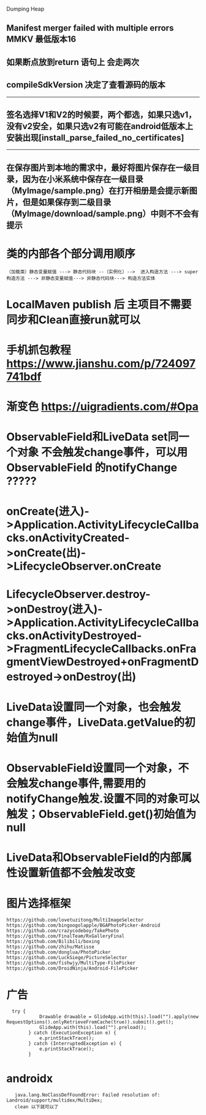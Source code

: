 <string name="leak_canary_notification_dumping">Dumping Heap</string>

## Manifest merger failed with multiple errors  MMKV 最低版本16


## 如果断点放到return 语句上 会走两次
## compileSdkVersion 决定了查看源码的版本
---
## 签名选择V1和V2的时候要，两个都选，如果只选v1，没有v2安全，如果只选v2有可能在android低版本上安装出现[install_parse_failed_no_certificates]
---
## 在保存图片到本地的需求中，最好将图片保存在一级目录，因为在小米系统中保存在一级目录   （MyImage/sample.png）在打开相册是会提示新图片，但是如果保存到二级目录              （MyImage/download/sample.png）中则不不会有提示

# 类的内部各个部分调用顺序
    （加载类）静态变量赋值 ---> 静态代码块 --（实例化）-->  进入构造方法 ---> super构造方法 ---> 非静态变量赋值---> 非静态代码块---> 构造方法实体 
# LocalMaven publish 后  主项目不需要同步和Clean直接run就可以

# 手机抓包教程 https://www.jianshu.com/p/724097741bdf

# 渐变色 https://uigradients.com/#Opa

# ObservableField和LiveData set同一个对象  不会触发change事件，可以用ObservableField 的notifyChange  ?????

# onCreate(进入)->Application.ActivityLifecycleCallbacks.onActivityCreated->onCreate(出)->LifecycleObserver.onCreate
# LifecycleObserver.destroy->onDestroy(进入)->Application.ActivityLifecycleCallbacks.onActivityDestroyed->FragmentLifecycleCallbacks.onFragmentViewDestroyed+onFragmentDestroyed->onDestroy(出)
# LiveData设置同一个对象，也会触发change事件，LiveData.getValue的初始值为null
# ObservableField设置同一个对象，不会触发change事件,需要用的notifyChange触发.设置不同的对象可以触发；ObservableField.get()初始值为null
# LiveData和ObservableField的内部属性设置新值都不会触发改变

# 图片选择框架
    https://github.com/lovetuzitong/MultiImageSelector
    https://github.com/bingoogolapple/BGAPhotoPicker-Android
    https://github.com/crazycodeboy/TakePhoto
    https://github.com/FinalTeam/RxGalleryFinal
    https://github.com/Bilibili/boxing
    https://github.com/zhihu/Matisse
    https://github.com/donglua/PhotoPicker
    https://github.com/LuckSiege/PictureSelector
    https://github.com/fishwjy/MultiType-FilePicker
    https://github.com/DroidNinja/Android-FilePicker
    
#   广告
      try {
                Drawable drawable = GlideApp.with(this).load("").apply(new RequestOptions().onlyRetrieveFromCache(true)).submit().get();
                GlideApp.with(this).load("").preload();
            } catch (ExecutionException e) {
                e.printStackTrace();
            } catch (InterruptedException e) {
                e.printStackTrace();
            }
            
            
# androidx
       java.lang.NoClassDefFoundError: Failed resolution of: Landroid/support/multidex/MultiDex;
       clean 以下就可以了